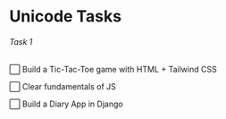 # Unicode Tasks

###### Task 1

⬜ Build a Tic-Tac-Toe game with HTML + Tailwind CSS

⬜ Clear fundamentals of JS

⬜ Build a Diary App in Django
